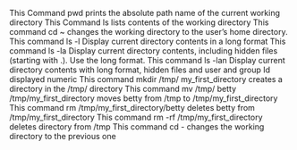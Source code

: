 This Command pwd prints the absolute path name of the current working directory
This Command ls lists contents of the working directory
This command cd ~ changes the working directory to the user’s home directory.
This command ls -l Display current directory contents in a long format
This command ls -la Display current directory contents, including hidden files (starting with .). Use the long format.
This command ls -lan Display current directory contents with long format, hidden files and user and group Id displayed numeric
This command mkdir /tmp/ my_first_directory  creates a directory in the /tmp/ directory
This command mv /tmp/ betty /tmp/my_first_directory moves betty from /tmp to /tmp/my_first_directory
This command rm /tmp/my_first_directory/betty deletes betty from /tmp/my_first_directory
This command rm -rf /tmp/my_first_directory deletes directory from /tmp
This command cd - changes the working directory to the previous one

